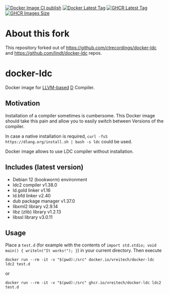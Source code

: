[![Docker Image CI publish](https://github.com/vreitech/docker-ldc/actions/workflows/docker-image.yml/badge.svg)](https://hub.docker.com/r/vreitech/docker-ldc/)
[![Docker Latest Tag](https://img.shields.io/github/tag/vreitech/docker-ldc.svg)](https://hub.docker.com/r/vreitech/docker-ldc/)
[![GHCR Latest Tag](https://ghcr-badge.egpl.dev/vreitech/docker-ldc/latest_tag)](https://github.com/vreitech/docker-ldc/pkgs/container/docker-ldc)
[![GHCR Images Size](https://ghcr-badge.egpl.dev/vreitech/docker-ldc/size)](https://github.com/vreitech/docker-ldc/pkgs/container/docker-ldc)

# About this fork

This repository forked out of https://github.com/ctrecordings/docker-ldc and https://github.com/lindt/docker-ldc repos.

# docker-ldc

Docker image for [LLVM-based](https://github.com/ldc-developers/ldc) [D](https://dlang.org/) Compiler.

## Motivation

Installation of a compiler sometimes is cumbersome. This Docker image should take this pain and allow you to easily switch between Versions of the compiler.

In case a native installation is required, `curl -fsS https://dlang.org/install.sh | bash -s ldc` could be used.

Docker image allows to use LDC compiler without installation.

## Includes (latest version)

- Debian 12 (bookworm) environment
- ldc2 compiler v1.38.0
- ld.gold linker v1.16
- ld.bfd linker v2.40
- dub package manager v1.37.0
- libxml2 library v2.9.14
- libz (zlib) library v1.2.13
- libssl library v3.0.11

## Usage

Place a `test.d` (for example with the contents of `import std.stdio; void main() { writeln("It works!"); }`) in your current directory.
Then execute
```
docker run --rm -it -v "$(pwd):/src" docker.io/vreitech/docker-ldc ldc2 test.d
```
or
```
docker run --rm -it -v "$(pwd):/src" ghcr.io/vreitech/docker-ldc ldc2 test.d
```

